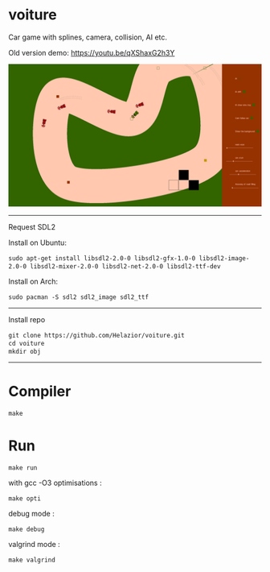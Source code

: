 # voiture

Car game with splines, camera, collision, AI etc.

Old version demo: https://youtu.be/qXShaxG2h3Y

![alt text](image/demo.png)

** **  

Request SDL2  

Install on Ubuntu:

```
sudo apt-get install libsdl2-2.0-0 libsdl2-gfx-1.0-0 libsdl2-image-2.0-0 libsdl2-mixer-2.0-0 libsdl2-net-2.0-0 libsdl2-ttf-dev
```

Install on Arch:

```
sudo pacman -S sdl2 sdl2_image sdl2_ttf
```

** **
Install repo
```
git clone https://github.com/Helazior/voiture.git
cd voiture
mkdir obj
```

** **  

# Compiler

```
make
```

# Run

```
make run
```

with gcc -O3 optimisations :

```
make opti
```

debug mode :

```
make debug
```

valgrind mode :

```
make valgrind
```

